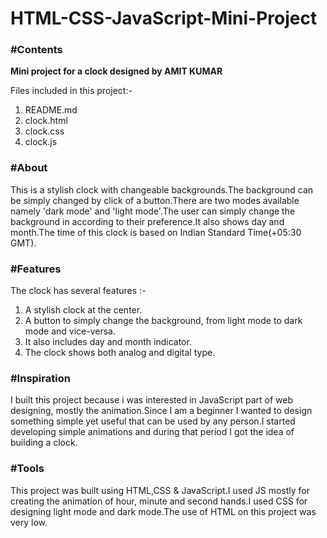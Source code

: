 # HTML-CSS-JavaScript-Mini-Project
<h3>#Contents</h3>
<p><b>Mini project for a clock designed by AMIT KUMAR</b></p>
<p>Files included in this project:-</p>
<ol>
  <li>README.md</li>
  <li>clock.html</li>
  <li>clock.css</li>
  <li>clock.js</li>
</ol>
<h3>#About</h3>

<p>This is a stylish clock with changeable backgrounds.The background can be simply changed by click of a button.There are two modes available namely 'dark mode' and 'light mode'.The user can simply change the background in according to their preference.It also shows day and month.The time of this clock is based on Indian Standard Time(+05:30 GMT).</p>
<h3>#Features</h3>
<p>The clock has several features :-</p>
<ol>
  <li>A stylish clock at the center.</li>
  <li>A button to simply change the background, from light mode to dark mode and vice-versa.</li>
  <li>It also includes day and month indicator.</li>
  <li>The clock shows both analog and digital type.</li>
</ol>
<h3>#Inspiration</h3>
<p>I built this project because i was interested in JavaScript part of web designing, mostly the animation.Since I am a beginner I wanted to design something simple yet useful that can be used by any person.I started developing simple animations and during that period I got the idea of building a clock.</p>
<h3>#Tools</h3>
<p>This project was built using HTML,CSS & JavaScript.I used JS mostly for creating the animation of hour, minute and second hands.I used CSS for designing light mode and dark mode.The use of HTML on this project was very low.</p>
